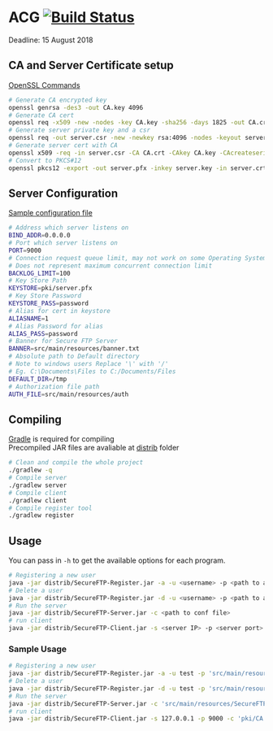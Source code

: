 # ACG [![Build Status](https://travis-ci.com/PotatoDrug/ACG-Assignment.svg?token=6u9dQjLz7vCpD1gzxyL5&branch=master)](https://travis-ci.com/PotatoDrug/ACG-Assignment)
Deadline: 15 August 2018

## CA and Server Certificate setup
[OpenSSL Commands](https://www.sslshopper.com/article-most-common-openssl-commands.html)
```bash
# Generate CA encrypted key
openssl genrsa -des3 -out CA.key 4096
# Generate CA cert
openssl req -x509 -new -nodes -key CA.key -sha256 -days 1825 -out CA.crt
# Generate server private key and a csr
openssl req -out server.csr -new -newkey rsa:4096 -nodes -keyout server.key
# Generate server cert with CA
openssl x509 -req -in server.csr -CA CA.crt -CAkey CA.key -CAcreateserial -out server.crt -days 1825 -sha256
# Convert to PKCS#12
openssl pkcs12 -export -out server.pfx -inkey server.key -in server.crt -certfile CA.crt
```
## Server Configuration
[Sample configuration file](src/main/resources/SecureFTP.conf)
```bash
# Address which server listens on
BIND_ADDR=0.0.0.0
# Port which server listens on
PORT=9000
# Connection request queue limit, may not work on some Operating Systems
# Does not represent maximum concurrent connection limit
BACKLOG_LIMIT=100
# Key Store Path
KEYSTORE=pki/server.pfx
# Key Store Password
KEYSTORE_PASS=password
# Alias for cert in keystore
ALIASNAME=1
# Alias Password for alias
ALIAS_PASS=password
# Banner for Secure FTP Server
BANNER=src/main/resources/banner.txt
# Absolute path to Default directory
# Note to windows users Replace '\' with '/'
# Eg. C:\Documents\Files to C:/Documents/Files
DEFAULT_DIR=/tmp
# Authorization file path
AUTH_FILE=src/main/resources/auth
```

## Compiling
[Gradle](https://gradle.org/install/) is required for compiling  
Precompiled JAR files are avaliable at [distrib](distrib/) folder
```bash
# Clean and compile the whole project
./gradlew -q
# Compile server
./gradlew server
# Compile client
./gradlew client
# Compile register tool
./gradlew register
```

## Usage
You can pass in `-h` to get the available options for each program.
```bash
# Registering a new user
java -jar distrib/SecureFTP-Register.jar -a -u <username> -p <path to auth file>
# Delete a user
java -jar distrib/SecureFTP-Register.jar -d -u <username> -p <path to auth file>
# Run the server
java -jar distrib/SecureFTP-Server.jar -c <path to conf file>
# run client
java -jar distrib/SecureFTP-Client.jar -s <server IP> -p <server port> -c <path to CA cert>
```

### Sample Usage
```bash
# Registering a new user
java -jar distrib/SecureFTP-Register.jar -a -u test -p 'src/main/resources/auth'
# Delete a user
java -jar distrib/SecureFTP-Register.jar -d -u test -p 'src/main/resources/auth'
# Run the server
java -jar distrib/SecureFTP-Server.jar -c 'src/main/resources/SecureFTP.conf'
# run client
java -jar distrib/SecureFTP-Client.jar -s 127.0.0.1 -p 9000 -c 'pki/CA.crt'
```
